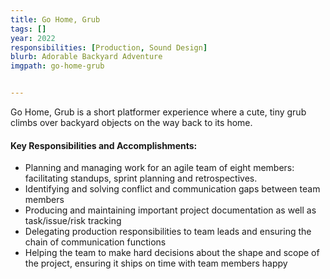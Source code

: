 ```yaml
---
title: Go Home, Grub
tags: []
year: 2022
responsibilities: [Production, Sound Design]
blurb: Adorable Backyard Adventure
imgpath: go-home-grub


---
```


Go Home, Grub is a short platformer experience where a cute, tiny grub climbs over backyard objects on the way back to its home.

#### Key Responsibilities and Accomplishments:
- Planning and managing work for an agile team of eight members:  facilitating standups, sprint planning and retrospectives.
- Identifying and solving conflict and communication gaps between team members
- Producing and maintaining important project documentation as well as task/issue/risk tracking
- Delegating production responsibilities to team leads and ensuring the chain of communication functions
- Helping the team to make hard decisions about the shape and scope of the project, ensuring it ships on time with team members happy